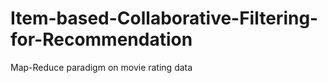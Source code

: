 Item-based-Collaborative-Filtering-for-Recommendation
=====================================================

 Map-Reduce paradigm on movie rating data
